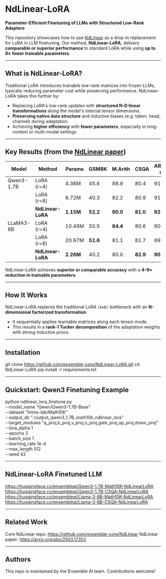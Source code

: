 # NdLinear-LoRA

**Parameter-Efficient Finetuning of LLMs with Structured Low-Rank Adapters**

This repository showcases how to use [NdLinear](https://github.com/ensemble-core/NdLinear) as a drop-in replacement for LoRA in LLM finetuning. Our method, **NdLinear-LoRA**, delivers **comparable or superior performance** to standard LoRA while using **up to 9× fewer trainable parameters**.

---

## What is NdLinear-LoRA?

Traditional LoRA introduces trainable low-rank matrices into frozen LLMs, typically reducing parameter cost while preserving performance. NdLinear-LoRA takes this further by:

- Replacing LoRA's low-rank updates with **structured N-D linear transformations** along the model's internal tensor dimensions.
- **Preserving native data structure** and inductive biases (e.g. token, head, channel) during adaptation.
- Achieving **higher efficiency** with **fewer parameters**, especially in long-context or multi-modal settings.

---

## Key Results (from the [NdLinear paper](https://arxiv.org/abs/2503.17353))

| Model        | Method           | Params | GSM8K | M.Arith | CSQA | ARC-e | ARC-c | BoolQ |
|--------------|------------------|--------|--------|--------|------|--------|--------|--------|
| Qwen3-1.7B   | LoRA (r=4)       | 4.36M  | 45.6   | 88.9   | 80.4 | 91.9   | **79.4** | 79.7   |
|              | LoRA (r=8)       | 8.72M  | 40.3   | 82.2   | 80.9 | 91.8   | 79.3   | **80.8** |
|              | **NdLinear-LoRA** | **1.15M** | **52.2** | **90.0** | **81.0** | **92.2** | 78.3   | 79.7   |
| LLaMA3-8B    | LoRA (r=4)       | 10.48M | 50.5   | **84.4** | 80.6 | 90.4   | 76.3   | **85.1** |
|              | LoRA (r=8)       | 20.97M | **51.6** | 81.1   | 81.7 | 89.0   | 73.6   | 76.5   |
|              | **NdLinear-LoRA** | **2.26M** | 40.2   | 80.0   | **82.9** | **90.9** | **76.6** | 80.5   |

NdLinear-LoRA achieves **superior or comparable accuracy** with a **4–9× reduction in trainable parameters**.

---

## How It Works

NdLinear-LoRA replaces the traditional LoRA `(AxB)` bottleneck with an **N-dimensional factorized transformation**:
- It sequentially applies learnable matrices along each tensor mode.
- This results in a **rank-1 Tucker decomposition** of the adaptation weights with strong inductive priors.

---

## Installation

git clone https://github.com/ensemble-core/NdLinear-LoRA.git
cd NdLinear-LoRA
pip install -r requirements.txt

---

## Quickstart: Qwen3 Finetuning Example

python ndlinear_lora_finetune.py \
    --model_name "Qwen/Qwen3-1.7B-Base" \
    --dataset "lmms-lab/Math10K" \
    --output_dir "./output_qwen3_1.7B_math10k_ndlinear_lora" \
    --target_modules "q_proj,k_proj,v_proj,o_proj,gate_proj,up_proj,down_proj" \
    --lora_alpha 1 \
    --epochs 2 \
    --batch_size 1 \
    --learning_rate 1e-4 \
    --max_length 512 \
    --seed 42

---

## NdLinear-LoRA Finetuned LLM

https://huggingface.co/ensembleai/Qwen3-1.7B-Math10K-NdLinearLoRA
https://huggingface.co/ensembleai/Qwen3-1.7B-CSQA-NdLinearLoRA
https://huggingface.co/ensembleai/Llama-3-8B-Math10K-NdLinearLoRA
https://huggingface.co/ensembleai/Llama-3-8B-CSQA-NdLinearLoRA

---

## Related Work

Core NdLinear repo: https://github.com/ensemble-core/NdLinear
NdLinear paper: https://arxiv.org/abs/2503.17353

---

## Authors

This repo is maintained by the Ensemble AI team. Contributions welcome!

